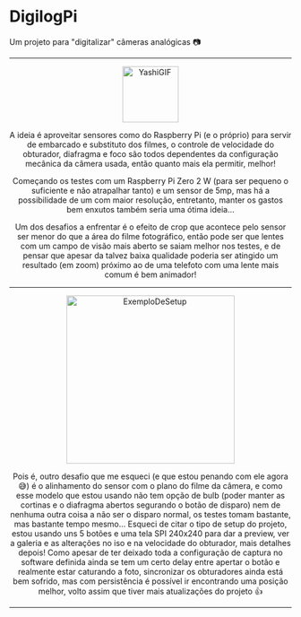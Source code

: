 # DigilogPi

Um projeto para "digitalizar" câmeras analógicas 📷

___

<div align="center">
  <img src="https://i.imgur.com/lrFmhiQ.gif" alt="YashiGIF" width="100">

  
  A ideia é aproveitar sensores como do Raspberry Pi (e o próprio) para servir de embarcado e substituto dos
  filmes, o controle de velocidade do obturador, diafragma e foco são todos dependentes da configuração
  mecânica da câmera usada, então quanto mais ela permitir, melhor!

  Começando os testes com um Raspberry Pi Zero 2 W (para ser pequeno o suficiente e não atrapalhar tanto)
  e um sensor de 5mp, mas há a possibilidade de um com maior resolução, entretanto, manter os gastos bem
  enxutos também seria uma ótima ideia...

  Um dos desafios a enfrentar é o efeito de crop que acontece pelo sensor ser menor do que a área do filme
  fotográfico, então pode ser que lentes com um campo de visão mais aberto se saiam melhor nos testes, e de
  pensar que apesar da talvez baixa qualidade poderia ser atingido um resultado (em zoom) próximo ao de uma
  telefoto com uma lente mais comum é bem animador!
  
</div>

___

  <div align="center">
  <img src="https://i.imgur.com/o5vuyb0.png" alt="ExemploDeSetup" width="300">

  Pois é, outro desafio que me esqueci (e que estou penando com ele agora 😅) é o alinhamento do sensor
  com o plano do filme da câmera, e como esse modelo que estou usando não tem opção de bulb (poder manter
  as cortinas e o diafragma abertos segurando o botão de disparo) nem de nenhuma outra coisa a não ser o
  disparo normal, os testes tomam bastante, mas bastante tempo mesmo...
  Esqueci de citar o tipo de setup do projeto, estou usando uns 5 botões e uma tela SPI 240x240 para dar
  a preview, ver a galeria e as alterações no iso e na velocidade do obturador, mais detalhes depois!
  Como apesar de ter deixado toda a configuração de captura no software definida ainda se tem um certo delay
  entre apertar o botão e realmente estar caturando a foto, sincronizar os obturadores ainda está bem sofrido,
  mas com persistência é possível ir encontrando uma posição melhor, volto assim que tiver mais atualizações
  do projeto 👍
  
</div>

___
